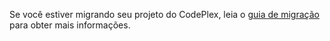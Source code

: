 Se você estiver migrando seu projeto do CodePlex, leia o [guia de migração](https://aka.ms/codeplex-guide) para obter mais informações.
